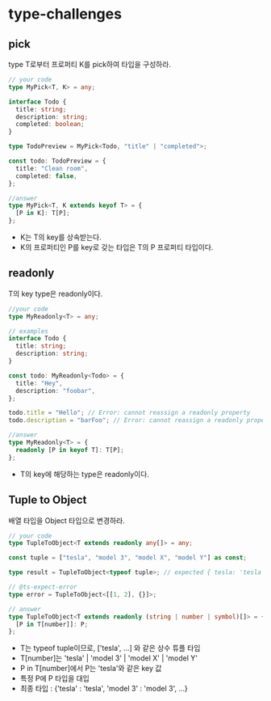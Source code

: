 # type-challenges

## pick

type T로부터 프로퍼티 K를 pick하여 타입을 구성하라.

```typescript
// your code
type MyPick<T, K> = any;

interface Todo {
  title: string;
  description: string;
  completed: boolean;
}

type TodoPreview = MyPick<Todo, "title" | "completed">;

const todo: TodoPreview = {
  title: "Clean room",
  completed: false,
};
```

```typescript
//answer
type MyPick<T, K extends keyof T> = {
  [P in K]: T[P];
};
```

- K는 T의 key를 상속받는다.
- K의 프로퍼티인 P를 key로 갖는 타입은 T의 P 프로퍼티 타입이다.

## readonly

T의 key type은 readonly이다.

```typescript
//your code
type MyReadonly<T> = any;

// examples
interface Todo {
  title: string;
  description: string;
}

const todo: MyReadonly<Todo> = {
  title: "Hey",
  description: "foobar",
};

todo.title = "Hello"; // Error: cannot reassign a readonly property
todo.description = "barFoo"; // Error: cannot reassign a readonly property
```

```typescript
//answer
type MyReadonly<T> = {
  readonly [P in keyof T]: T[P];
};
```

- T의 key에 해당하는 type은 readonly이다.

## Tuple to Object

배열 타입을 Object 타입으로 변경하라.

```typescript
// your code
type TupleToObject<T extends readonly any[]> = any;

const tuple = ["tesla", "model 3", "model X", "model Y"] as const;

type result = TupleToObject<typeof tuple>; // expected { tesla: 'tesla', 'model 3': 'model 3', 'model X': 'model X', 'model Y': 'model Y'}

// @ts-expect-error
type error = TupleToObject<[[1, 2], {}]>;
```

```typescript
// answer
type TupleToObject<T extends readonly (string | number | symbol)[]> = {
  [P in T[number]]: P;
};
```

- T는 typeof tuple이므로, ['tesla', ...] 와 같은 상수 튜플 타입
- T[number]는 'tesla' | 'model 3' | 'model X' | 'model Y'
- P in T[number]에서 P는 'tesla'와 같은 key 값
- 특정 P에 P 타입을 대입
- 최종 타입 : {'tesla' : 'tesla', 'model 3' : 'model 3', ...}
